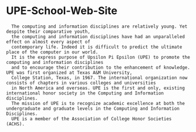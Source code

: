 # UPE-School-Web-Site


      The computing and information disciplines are relatively young. Yet despite their comparative youth,
      the computing and information disciplines have had an unparalleled effect on almost every aspect of
      contemporary life. Indeed it is difficult to predict the ultimate place of the computer in our world.
      It is the express purpose of Upsilon Pi Epsilon (UPE) to promote the computing and information disciplines
      and to encourage their contribution to the enhancement of knowledge. UPE was first organized at Texas A&M University,
      College Station, Texas, in 1967. The international organization now consists of chapters in various colleges and universities
      in North America and overseas. UPE is the first and only, existing international honor society in the Computing and Information disciplines.
      The mission of UPE is to recognize academic excellence at both the undergraduate and graduate levels in the Computing and Information Disciplines.
      UPE is a member of the Association of College Honor Societies (ACHS).
